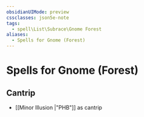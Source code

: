 ```yaml
---
obsidianUIMode: preview
cssclasses: json5e-note
tags:
  - spell\List\Subrace\Gnome Forest
aliases:
  - Spells for Gnome (Forest)
---
```

# Spells for Gnome (Forest)

## Cantrip

- [[Minor Illusion \|"PHB"]] as cantrip
